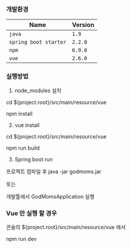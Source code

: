 
### 개발환경

| Name | Version |
| --- | --- |
| `java` | `1.9` |
| `spring boot starter` | `2.2.0` |
| `npm` | `6.9.0` |
| `vue` | `2.6.0` |

### 실행방법

1. node_modules 설치

cd ${project.root}/src/main/resource/vue

npm install

2. vue install

cd ${project.root}/src/main/resource/vue

npm run build

3. Spring boot run

프로젝트 컴파일 후 java -jar godmoms.jar

또는

개발툴에서 GodMomsApplication 실행


### Vue 만 실행 할 경우

콘솔의 ${project.root}/src/main/resource/vue 에서

npm run dev
